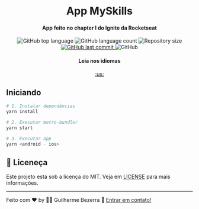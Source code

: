 <h1 align="center">
    <br>
    App MySkills
</h1>

<h4 align="center">
  App feito no chapter I do Ignite da Rocketseat
</h4>

<p align="center">
  <img alt="GitHub top language" src="https://img.shields.io/github/languages/top/gbdsantos/react-native-rocketseat-ignite-chapter-1.svg">

  <img alt="GitHub language count" src="https://img.shields.io/github/languages/count/gbdsantos/react-native-rocketseat-ignite-chapter-1.svg">

  <img alt="Repository size" src="https://img.shields.io/github/repo-size/gbdsantos/react-native-rocketseat-ignite-chapter-1.svg">

  <a href="https://github.com/gbdsantos/react-native-rocketseat-ignite-chapter-1/commits/master">
    <img alt="GitHub last commit" src="https://img.shields.io/github/last-commit/gbdsantos/react-native-rocketseat-ignite-chapter-1.svg">
  </a>

  <img alt="GitHub" src="https://img.shields.io/github/license/gbdsantos/react-native-rocketseat-ignite-chapter-1.svg">
</p>

<div align="center">
  <h4 align="center">Leia nos idiomas</h4>
  <a href="https://github.com/gbdsantos/react-native-rocketseat-ignite-chapter-1">:us:
  </a>
</div>
</p>


## Iniciando

```Bash
# 1. Instalar dependências
yarn install

# 2. Executar metro-bundler
yarn start

# 3. Executar app
yarn <android - ios>
```

## :memo: Liceneça
Este projeto está sob a licença do MIT. Veja em [LICENSE](https://github.com/gbdsantos/react-native-rocketseat-ignite-chapter-1/blob/master/LICENSE) para mais informações.

---
Feito com ♥ by :man_astronaut: Guilherme Bezerra :wave: [Entrar em contato!](https://www.linkedin.com/in/gbdsantos/)
